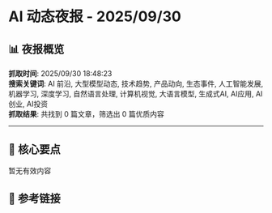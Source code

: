 # AI 动态夜报 - 2025/09/30

## 📊 夜报概览

**抓取时间**: 2025/09/30 18:48:23  
**搜索关键词**: AI 前沿, 大型模型动态, 技术趋势, 产品动向, 生态事件, 人工智能发展, 机器学习, 深度学习, 自然语言处理, 计算机视觉, 大语言模型, 生成式AI, AI应用, AI创业, AI投资  
**抓取结果**: 共找到 0 篇文章，筛选出 0 篇优质内容

---

## 🎯 核心要点

暂无有效内容

## 🔗 参考链接



